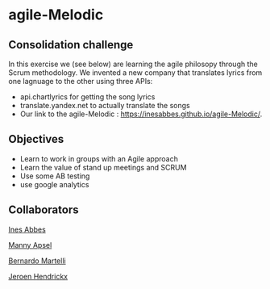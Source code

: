 # agile-Melodic

## Consolidation challenge
In this exercise we (see below) are learning the agile philosopy through the Scrum methodology. We invented a new company that translates lyrics from one lagnuage to the other using three APIs:
* api.chartlyrics for getting the song lyrics
* translate.yandex.net to actually translate the songs
* Our link to the agile-Melodic :  https://inesabbes.github.io/agile-Melodic/. 

## Objectives
* Learn to work in groups with an Agile approach
* Learn the value of stand up meetings and SCRUM
* Use some AB testing
* use google analytics

## Collaborators
[Ines Abbes](https://github.com/InesAbbes/)

[Manny Apsel](https://github.com/Manny-Apsel/)

[Bernardo Martelli](https://github.com/bermarte/)

[Jeroen Hendrickx](https://github.com/Jeroen-Jozef/)



